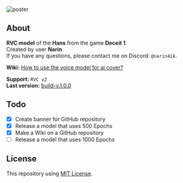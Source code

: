 ![poster](https://media.discordapp.net/attachments/639792159469469698/1148510185367797810/RVCPosterHanssmall.png)



## About
**RVC model** of the **Hans** from the game **Deceit 1**.  
Created by user **Narin**.  
If you have any questions, please contact me on Discord: `@narin4ik`.  

**Wiki:** [How to use the voice model for ai cover?](https://github.com/YT-Narin/RVC-Model-Hans-D1/wiki/How-to-use-the-voice-model-for-ai-cover%3F)

**Support:** `RVC v2`  
**Last version:** [build-v.1.0.0](https://github.com/YT-Narin/RVC-Model-Hans-D1/releases/tag/build-v.1.0.0)

## Todo
- [X] Create banner for GitHub repository
- [X] Release a model that uses 500 Epochs
- [X] Make a Wiki on a GitHub repository
- [ ] Release a model that uses 1000 Epochs

## License
This repository using [MIT License](https://github.com/YT-Narin/RVC-Model-Hans-D1/blob/main/LICENSE).
